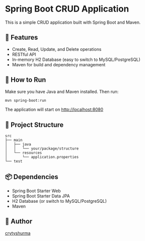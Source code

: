 # Spring Boot CRUD Application

This is a simple CRUD application built with Spring Boot and Maven.

## 🔧 Features
- Create, Read, Update, and Delete operations
- RESTful API
- In-memory H2 Database (easy to switch to MySQL/PostgreSQL)
- Maven for build and dependency management

## 🚀 How to Run

Make sure you have Java and Maven installed. Then run:

```bash
mvn spring-boot:run
````

The application will start on [http://localhost:8080](http://localhost:8080)

## 📁 Project Structure

```
src
├── main
│   ├── java
│   │   └── your/package/structure
│   └── resources
│       └── application.properties
└── test
```

## 📦 Dependencies

* Spring Boot Starter Web
* Spring Boot Starter Data JPA
* H2 Database (or switch to MySQL/PostgreSQL)
* Maven

## 👤 Author

[crytyshurma](https://github.com/crytyshurma)

